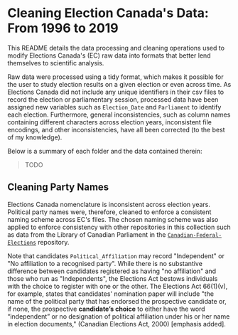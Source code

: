 # Cleaning Election Canada's Data: From 1996 to 2019 

This README details the data processing and cleaning operations used to modify Elections Canada's (EC) raw data into formats that better lend themselves to scientific analysis. 

Raw data were processed using a tidy format, which makes it possible for the user to study election results on a given election or even across time. As Elections Canada did not include any unique identifiers in their csv files to record the election or parliamentary session, processed data have been assigned new variables such as `Election_Date` and `Parliament` to identify each election. Furthermore, general inconsistencies, such as column names containing different characters across election years, inconsistent file encodings, and other inconsistencies, have all been corrected (to the best of my knowledge). 

Below is a summary of each folder and the data contained therein:

> TODO

## Cleaning Party Names 

Elections Canada nomenclature is inconsistent across election years. Political party names were, therefore, cleaned to enforce a consistent naming scheme across EC's files. The chosen naming scheme was also applied to enforce consistency with other repositories in this collection such as data from the Library of Canadian Parliament in the [`Canadian-Federal-Elections`](https://github.com/Lucas-Czarnecki/Canadian-Federal-Elections) repository. 

 Note that candidates `Political_Affiliation` may record "Independent" or "No affiliation to a recognised party". While there is no substantive difference between candidates registered as having "no affiliation" and those who run as "Independents", the Elections Act bestows individuals with the choice to register with one or the other. The Elections Act 66(1)(v), for example, states that candidates' nomination paper will include "the name of the political party that has endorsed the prospective candidate or, if none, the prospective **candidate’s choice** to either have the word “independent” or no designation of political affiliation under his or her name in election documents," (Canadian Elections Act, 2000) [emphasis added].

